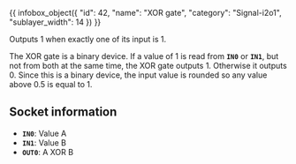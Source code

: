 {{ infobox_object({
	"id": 42,
	"name": "XOR gate",
	"category": "Signal-i2o1",
	"sublayer_width": 14
}) }}

Outputs 1 when exactly one of its input is 1.

The XOR gate is a binary device. If a value of 1 is read from **`IN0`** or **`IN1`**, but not from both at the same time, the XOR gate outputs 1. Otherwise it outputs 0. Since this is a binary device, the input value is rounded so any value above 0.5 is equal to 1.

## Socket information
- **`IN0`**: Value A
- **`IN1`**: Value B
- **`OUT0`**: A XOR B

